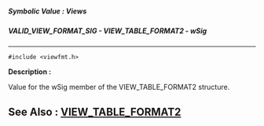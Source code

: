 ##### Symbolic Value : Views
##### VALID_VIEW_FORMAT_SIG - VIEW_TABLE_FORMAT2 - wSig
---
```
#include <viewfmt.h>
```
**Description :**

Value for the wSig member of the VIEW_TABLE_FORMAT2 structure.

**See Also :**
[VIEW_TABLE_FORMAT2](/domino-c-api-docs/reference/Data/VIEW_TABLE_FORMAT2)
---
